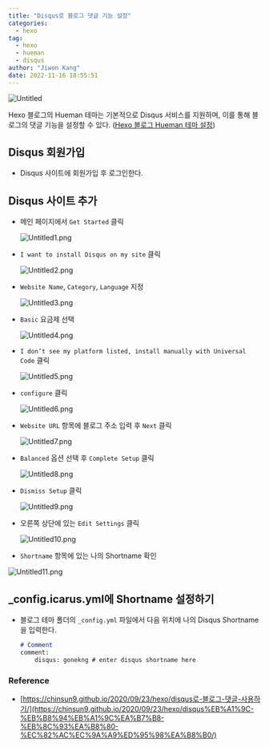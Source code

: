 ```yaml
---
title: "Disqus로 블로그 댓글 기능 설정"
categories:
  - hexo
tag:
  - hexo
  - hueman
  - disqus
author: "Jiwon Kang"
date: 2022-11-16 18:55:51
---
```



![Untitled](/images/hexo/disqus/0.png)

Hexo 블로그의 Hueman 테마는 기본적으로 Disqus 서비스를 지원하며, 이를 통해 블로그의 댓글 기능을 설정할 수 있다. ([Hexo 블로그 Hueman 테마 설정](https://gonekng.github.io/2022/11/16/hueman_theme/))

## Disqus 회원가입

- Disqus 사이트에 회원가입 후 로그인한다.

## Disqus 사이트 추가

- 메인 페이지에서 `Get Started` 클릭
    
    ![Untitled1.png](/images/hexo/disqus/1.png)
    
- `I want to install Disqus on my site` 클릭
    
    ![Untitled2.png](/images/hexo/disqus/2.png)
    
- `Website Name`, `Category`, `Language` 지정
    
    ![Untitled3.png](/images/hexo/disqus/3.png)
    
- `Basic` 요금제 선택
    
    ![Untitled4.png](/images/hexo/disqus/4.png)
    
- `I don’t see my platform listed, install manually with Universal Code` 클릭
    
    ![Untitled5.png](/images/hexo/disqus/5.png)
    
- `configure` 클릭
    
    ![Untitled6.png](/images/hexo/disqus/6.png)
    
- `Website URL` 항목에 블로그 주소 입력 후 `Next` 클릭
    
    ![Untitled7.png](/images/hexo/disqus/7.png)
    
- `Balanced` 옵션 선택 후 `Complete Setup` 클릭
    
    ![Untitled8.png](/images/hexo/disqus/8.png)
    
- `Dismiss Setup` 클릭
    
    ![Untitled9.png](/images/hexo/disqus/9.png)
    
- 오른쪽 상단에 있는 `Edit Settings` 클릭
    
    ![Untitled10.png](/images/hexo/disqus/10.png)
    
- `Shortname` 항목에 있는 나의 Shortname 확인

![Untitled11.png](/images/hexo/disqus/11.png)

## **_config.icarus.yml에 Shortname 설정하기**

- 블로그 테마 폴더의 `_config.yml` 파일에서 다음 위치에 나의 Disqus Shortname을 입력한다.
    
    ```markdown
    # Comment
    comment:
        disqus: gonekng # enter disqus shortname here
    ```
    

### Reference

- [https://chinsun9.github.io/2020/09/23/hexo/disqus로-블로그-댓글-사용하기/](https://chinsun9.github.io/2020/09/23/hexo/disqus%EB%A1%9C-%EB%B8%94%EB%A1%9C%EA%B7%B8-%EB%8C%93%EA%B8%80-%EC%82%AC%EC%9A%A9%ED%95%98%EA%B8%B0/)